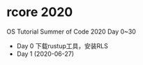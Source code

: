 # rcore 2020
OS Tutorial Summer of Code 2020
Day 0~30
* Day 0
下载rustup工具，安装RLS
* Day 1 (2020-06-27)
